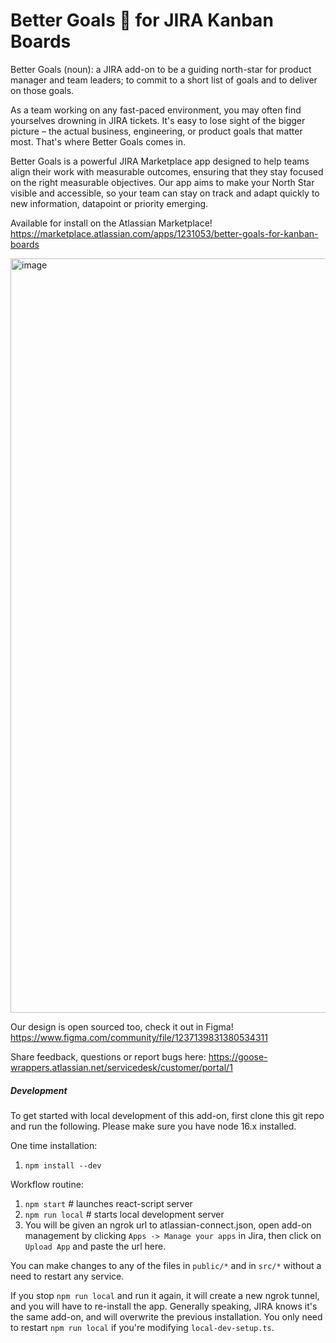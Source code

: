 # Better Goals 🎯 for JIRA Kanban Boards

Better Goals (noun): a JIRA add-on to be a guiding north-star for product manager and team leaders; to commit to a 
short list of goals and to deliver on those goals.

As a team working on any fast-paced environment, you may often find yourselves drowning in JIRA tickets. It's easy to lose sight of the bigger picture – the actual business, engineering, or product goals that matter most. That's where Better Goals comes in.

Better Goals is a powerful JIRA Marketplace app designed to help teams align their work with measurable outcomes, ensuring that they stay focused on the right measurable objectives. Our app aims to make your North Star visible and accessible, so your team can stay on track and adapt quickly to new information, datapoint or priority emerging. 

Available for install on the Atlassian Marketplace! 
https://marketplace.atlassian.com/apps/1231053/better-goals-for-kanban-boards

<img width="1207" alt="image" src="https://user-images.githubusercontent.com/129691702/235436445-ed6c57fb-babc-46a9-9054-61218733d17d.png">


Our design is open sourced too, check it out in Figma!
https://www.figma.com/community/file/1237139831380534311

Share feedback, questions or report bugs here:
https://goose-wrappers.atlassian.net/servicedesk/customer/portal/1

##### Development

To get started with local development of this add-on, first clone this git repo and run the following.
Please make sure you have node 16.x installed.

One time installation:

1. `npm install --dev`

Workflow routine:

1. `npm start` # launches react-script server
2. `npm run local` # starts local development server
3. You will be given an ngrok url to atlassian-connect.json, open add-on management by clicking `Apps -> Manage your apps` in Jira, then click on `Upload App` and paste the url here.

You can make changes to any of the files in `public/*` and in `src/*` without a need to restart any service.

If you stop `npm run local` and run it again, it will create a new ngrok tunnel, and you will have to re-install the app. Generally speaking, JIRA knows it's the same add-on, and will overwrite the previous installation. You only need to restart `npm run local` if you're modifying `local-dev-setup.ts`.
